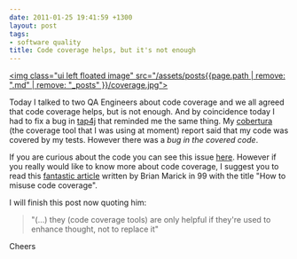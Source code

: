 ```yaml
---
date: 2011-01-25 19:41:59 +1300
layout: post
tags:
- software quality
title: Code coverage helps, but it's not enough
---
```


<a title="tap4j Cobertura report" href="http://tap4j.sourceforge.net/cobertura/index.html"><img class="ui left floated image" src="/assets/posts{{page.path | remove: ".md" | remove: "_posts" }}/coverage.jpg"></a>

Today I talked to two QA Engineers about code coverage and we all agreed that code coverage helps, but is not enough. And by coincidence today I had to fix a bug in <a title="tap4j - Test Anything Protocol API for Java" href="http://tap4j.sourceforge.net/">tap4j</a> that reminded me the same thing. My <a title="Cobertura homepage" href="http://cobertura.sourceforge.net/">cobertura</a> (the coverage tool that I was using at moment) report said that my code was covered by my tests. However there was a <em>bug in the covered code</em>.

If you are curious about the code you can see this issue <a title="tap4j BUG #3165200" href="http://sourceforge.net/tracker/?func=detail&amp;aid=3165200&amp;group_id=351793&amp;atid=1470124">here</a>. However if you really would like to know more about code coverage, I suggest you to read this <a title="How to misuse code coverage - Brian Marick" href="http://www.exampler.com/testing-com/writings/coverage.pdf">fantastic article</a> written by Brian Marick in 99 with the title "How to misuse code coverage".

I will finish this post now quoting him:

>"(...) they (code coverage tools) are only helpful if they're used to enhance thought, not to replace it"

Cheers
